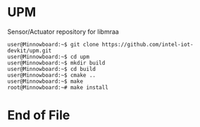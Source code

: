 # UPM

Sensor/Actuator repository for libmraa

    user@Minnowboard:~$ git clone https://github.com/intel-iot-devkit/upm.git
    user@Minnowboard:~$ cd upm
    user@Minnowboard:~$ mkdir build
    user@Minnowboard:~$ cd build
    user@Minnowboard:~$ cmake ..
    user@Minnowboard:~$ make
    root@Minnowboard:~# make install

# End of File
